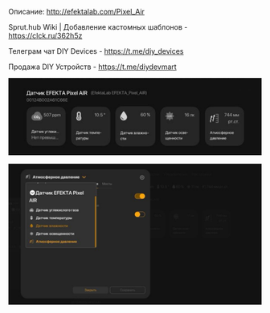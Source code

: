 Описание: http://efektalab.com/Pixel_Air

Sprut.hub Wiki | Добавление кастомных шаблонов - https://clck.ru/362h5z

Телеграм чат DIY Devices - https://t.me/diy_devices

Продажа DIY Устройств - https://t.me/diydevmart

![EFEKTA Pixel Air](https://raw.githubusercontent.com/smartboxchannel/EFEKTA_Pixel_AIR/refs/heads/main/IMAGES/001.png)

![EFEKTA Pixel Air](https://raw.githubusercontent.com/smartboxchannel/EFEKTA_Pixel_AIR/refs/heads/main/IMAGES/002.png)
